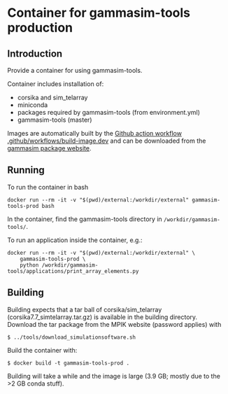 # Container for gammasim-tools production

## Introduction

Provide a container for using gammasim-tools.

Container includes installation of:

- corsika and sim\_telarray
- miniconda
- packages required by gammasim-tools (from environment.yml)
- gammasim-tools (master)

Images are automatically built by the [Github action workflow .github/workflows/build-image.dev](.github/workflows/build-image.dev) and can be downloaded from the [gammasim package website](https://github.com/orgs/gammasim/packages).

## Running

To run the container in bash 

```
docker run --rm -it -v "$(pwd)/external:/workdir/external" gammasim-tools-prod bash
```

In the container, find the gammasim-tools directory in `/workdir/gammasim-tools/`.

To run an application inside the container, e.g.:
```
docker run --rm -it -v "$(pwd)/external:/workdir/external" \
    gammasim-tools-prod \
    python /workdir/gammasim-tools/applications/print_array_elements.py
```

## Building

Building expects that a tar ball of corsika/sim\_telarray (corsika7.7\_simtelarray.tar.gz) is available in the building directory.
Download the tar package from the MPIK website (password applies) with

```
$ ../tools/download_simulationsoftware.sh
```

Build the container with:

```
$ docker build -t gammasim-tools-prod .
```

Building will take a while and the image is large (3.9 GB; mostly due to the >2 GB conda stuff).
